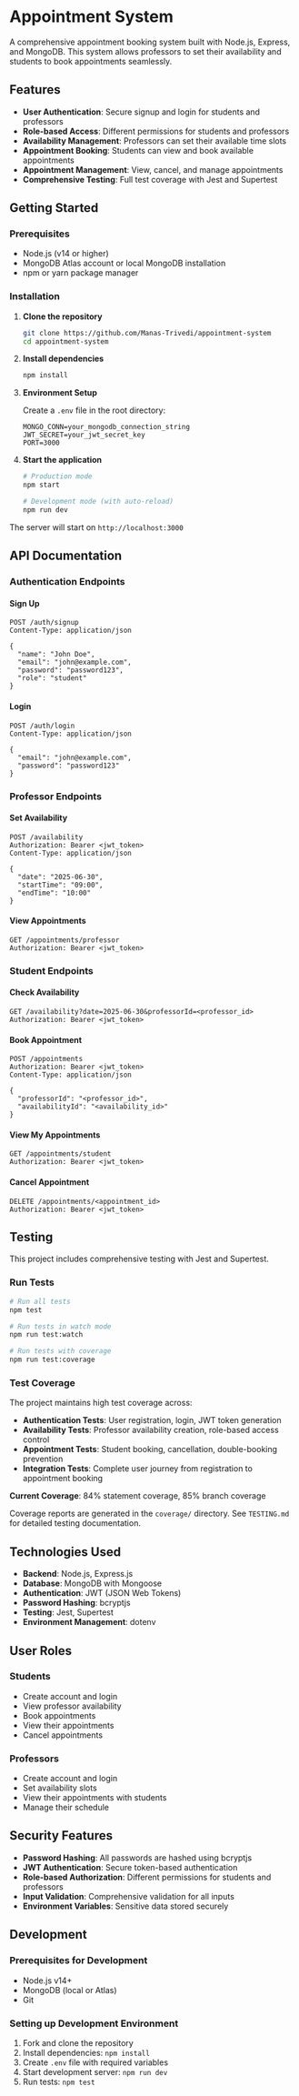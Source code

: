 # Appointment System

A comprehensive appointment booking system built with Node.js, Express, and MongoDB. This system allows professors to set their availability and students to book appointments seamlessly.

## Features

- **User Authentication**: Secure signup and login for students and professors
- **Role-based Access**: Different permissions for students and professors
- **Availability Management**: Professors can set their available time slots
- **Appointment Booking**: Students can view and book available appointments
- **Appointment Management**: View, cancel, and manage appointments
- **Comprehensive Testing**: Full test coverage with Jest and Supertest

## Getting Started

### Prerequisites

- Node.js (v14 or higher)
- MongoDB Atlas account or local MongoDB installation
- npm or yarn package manager

### Installation

1. **Clone the repository**
   ```bash
   git clone https://github.com/Manas-Trivedi/appointment-system
   cd appointment-system
   ```

2. **Install dependencies**
   ```bash
   npm install
   ```

3. **Environment Setup**

   Create a `.env` file in the root directory:
   ```env
   MONGO_CONN=your_mongodb_connection_string
   JWT_SECRET=your_jwt_secret_key
   PORT=3000
   ```

4. **Start the application**
   ```bash
   # Production mode
   npm start

   # Development mode (with auto-reload)
   npm run dev
   ```

The server will start on `http://localhost:3000`

## API Documentation

### Authentication Endpoints

#### Sign Up
```http
POST /auth/signup
Content-Type: application/json

{
  "name": "John Doe",
  "email": "john@example.com",
  "password": "password123",
  "role": "student"
}
```

#### Login
```http
POST /auth/login
Content-Type: application/json

{
  "email": "john@example.com",
  "password": "password123"
}
```

### Professor Endpoints

#### Set Availability
```http
POST /availability
Authorization: Bearer <jwt_token>
Content-Type: application/json

{
  "date": "2025-06-30",
  "startTime": "09:00",
  "endTime": "10:00"
}
```

#### View Appointments
```http
GET /appointments/professor
Authorization: Bearer <jwt_token>
```

### Student Endpoints

#### Check Availability
```http
GET /availability?date=2025-06-30&professorId=<professor_id>
Authorization: Bearer <jwt_token>
```

#### Book Appointment
```http
POST /appointments
Authorization: Bearer <jwt_token>
Content-Type: application/json

{
  "professorId": "<professor_id>",
  "availabilityId": "<availability_id>"
}
```

#### View My Appointments
```http
GET /appointments/student
Authorization: Bearer <jwt_token>
```

#### Cancel Appointment
```http
DELETE /appointments/<appointment_id>
Authorization: Bearer <jwt_token>
```

## Testing

This project includes comprehensive testing with Jest and Supertest.

### Run Tests

```bash
# Run all tests
npm test

# Run tests in watch mode
npm run test:watch

# Run tests with coverage
npm run test:coverage
```

### Test Coverage

The project maintains high test coverage across:
- **Authentication Tests**: User registration, login, JWT token generation
- **Availability Tests**: Professor availability creation, role-based access control
- **Appointment Tests**: Student booking, cancellation, double-booking prevention
- **Integration Tests**: Complete user journey from registration to appointment booking

**Current Coverage**: 84% statement coverage, 85% branch coverage

Coverage reports are generated in the `coverage/` directory. See `TESTING.md` for detailed testing documentation.

## Technologies Used

- **Backend**: Node.js, Express.js
- **Database**: MongoDB with Mongoose
- **Authentication**: JWT (JSON Web Tokens)
- **Password Hashing**: bcryptjs
- **Testing**: Jest, Supertest
- **Environment Management**: dotenv

## User Roles

### Students
- Create account and login
- View professor availability
- Book appointments
- View their appointments
- Cancel appointments

### Professors
- Create account and login
- Set availability slots
- View their appointments with students
- Manage their schedule

## Security Features

- **Password Hashing**: All passwords are hashed using bcryptjs
- **JWT Authentication**: Secure token-based authentication
- **Role-based Authorization**: Different permissions for students and professors
- **Input Validation**: Comprehensive validation for all inputs
- **Environment Variables**: Sensitive data stored securely

## Development

### Prerequisites for Development

- Node.js v14+
- MongoDB (local or Atlas)
- Git

### Setting up Development Environment

1. Fork and clone the repository
2. Install dependencies: `npm install`
3. Create `.env` file with required variables
4. Start development server: `npm run dev`
5. Run tests: `npm test`
